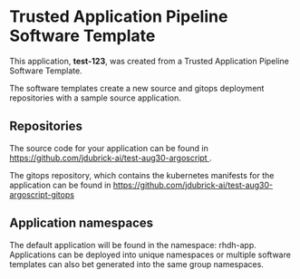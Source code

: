 # Trusted Application Pipeline Software Template

This application, **test-123**, was created from a Trusted Application Pipeline Software Template.

The software templates create a new source and gitops deployment repositories with a sample source application. 

## Repositories

The source code for your application can be found in [https://github.com/jdubrick-ai/test-aug30-argoscript ](https://github.com/jdubrick-ai/test-aug30-argoscript ).
 
The gitops repository, which contains the kubernetes manifests for the application can be found in 
[https://github.com/jdubrick-ai/test-aug30-argoscript-gitops ](https://github.com/jdubrick-ai/test-aug30-argoscript-gitops ) 

## Application namespaces 

The default application will be found in the namespace: rhdh-app. Applications can be deployed into unique namespaces or multiple software templates can also bet generated into the same group namespaces.  
